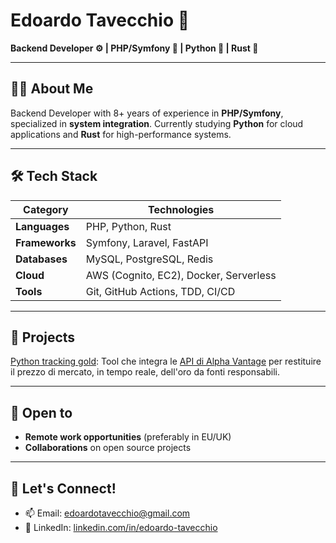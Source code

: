 # Edoardo Tavecchio 👋

**Backend Developer ⚙️ | PHP/Symfony 🐘 | Python 🐍 | Rust 🦀**

---
## 👨‍💻 About Me

Backend Developer with 8+ years of experience in **PHP/Symfony**, specialized in **system integration**.
Currently studying **Python** for cloud applications and **Rust** for high-performance systems.

---
## 🛠 Tech Stack

| Category       | Technologies                                                                 |
|----------------|-----------------------------------------------------------------------------|
| **Languages**  | PHP, Python, Rust                                                           |
| **Frameworks** | Symfony, Laravel, FastAPI                                                   |
| **Databases**  | MySQL, PostgreSQL, Redis                                                    |
| **Cloud**      | AWS (Cognito, EC2), Docker, Serverless                                      |
| **Tools**      | Git, GitHub Actions, TDD, CI/CD                                             |

---
## 🚀 Projects

[Python tracking gold](https://github.com/edoardotavecchio/python-tracking-gold): Tool che integra le [API di Alpha Vantage](https://www.alphavantage.co/documentation/) per restituire il prezzo di mercato, in tempo reale, dell'oro da fonti responsabili.

---
## 🤝 Open to

- **Remote work opportunities** (preferably in EU/UK)
- **Collaborations** on open source projects

---
## 📅 Let's Connect!

- 📫 Email: edoardotavecchio@gmail.com
- 💬 LinkedIn: [linkedin.com/in/edoardo-tavecchio](https://www.linkedin.com/in/edoardo-tavecchio)
